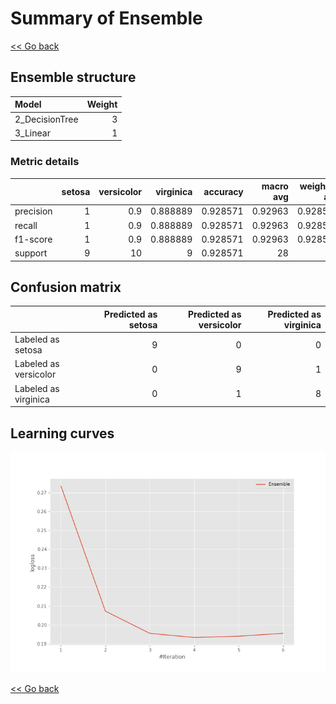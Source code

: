 # Summary of Ensemble

[<< Go back](../README.md)


## Ensemble structure
| Model          |   Weight |
|:---------------|---------:|
| 2_DecisionTree |        3 |
| 3_Linear       |        1 |

### Metric details
|           |   setosa |   versicolor |   virginica |   accuracy |   macro avg |   weighted avg |   logloss |
|:----------|---------:|-------------:|------------:|-----------:|------------:|---------------:|----------:|
| precision |        1 |          0.9 |    0.888889 |   0.928571 |     0.92963 |       0.928571 |  0.193272 |
| recall    |        1 |          0.9 |    0.888889 |   0.928571 |     0.92963 |       0.928571 |  0.193272 |
| f1-score  |        1 |          0.9 |    0.888889 |   0.928571 |     0.92963 |       0.928571 |  0.193272 |
| support   |        9 |         10   |    9        |   0.928571 |    28       |      28        |  0.193272 |


## Confusion matrix
|                       |   Predicted as setosa |   Predicted as versicolor |   Predicted as virginica |
|:----------------------|----------------------:|--------------------------:|-------------------------:|
| Labeled as setosa     |                     9 |                         0 |                        0 |
| Labeled as versicolor |                     0 |                         9 |                        1 |
| Labeled as virginica  |                     0 |                         1 |                        8 |

## Learning curves
![Learning curves](learning_curves.png)

[<< Go back](../README.md)
